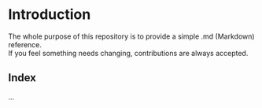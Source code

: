 # Introduction
The whole purpose of this repository is to provide a simple .md (Markdown) reference.  
If you feel something needs changing, contributions are always accepted.

## Index
...
